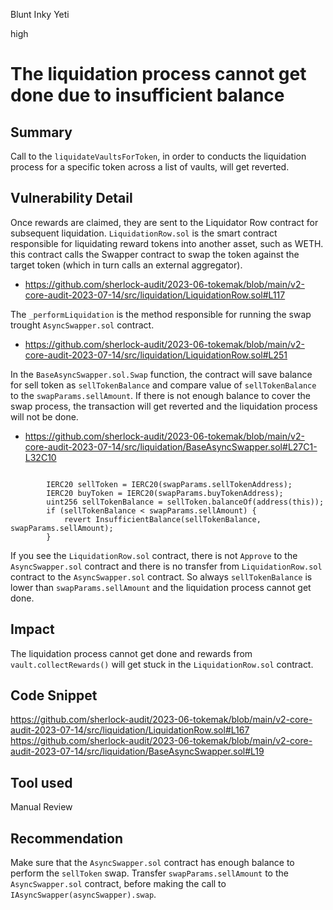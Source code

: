 Blunt Inky Yeti

high

# The liquidation process cannot get done due to insufficient balance
## Summary
Call to the `liquidateVaultsForToken`, in order to conducts the liquidation process for a specific token across a list of vaults, will get reverted.

## Vulnerability Detail
Once rewards are claimed, they are sent to the Liquidator Row contract for subsequent liquidation. `LiquidationRow.sol` is the smart contract responsible for liquidating reward tokens into another asset, such as WETH.  this contract calls the Swapper contract to swap the token against the target token (which in turn calls an external aggregator).
- https://github.com/sherlock-audit/2023-06-tokemak/blob/main/v2-core-audit-2023-07-14/src/liquidation/LiquidationRow.sol#L117

The `_performLiquidation` is the method responsible for running the swap trought `AsyncSwapper.sol` contract.
- https://github.com/sherlock-audit/2023-06-tokemak/blob/main/v2-core-audit-2023-07-14/src/liquidation/LiquidationRow.sol#L251

In the `BaseAsyncSwapper.sol.Swap` function, the contract will save balance for sell token as `sellTokenBalance` and compare value of `sellTokenBalance` to the `swapParams.sellAmount`. If there is not enough balance to cover the swap process, the transaction will get reverted and the liquidation process will not be done.
- https://github.com/sherlock-audit/2023-06-tokemak/blob/main/v2-core-audit-2023-07-14/src/liquidation/BaseAsyncSwapper.sol#L27C1-L32C10

```solidity

        IERC20 sellToken = IERC20(swapParams.sellTokenAddress);
        IERC20 buyToken = IERC20(swapParams.buyTokenAddress);
        uint256 sellTokenBalance = sellToken.balanceOf(address(this));
        if (sellTokenBalance < swapParams.sellAmount) {
            revert InsufficientBalance(sellTokenBalance, swapParams.sellAmount);
        }
```

If you see the `LiquidationRow.sol` contract, there is not `Approve` to the `AsyncSwapper.sol` contract and there is no transfer from `LiquidationRow.sol` contract to the `AsyncSwapper.sol` contract. So always `sellTokenBalance` is lower than `swapParams.sellAmount` and the liquidation process cannot get done.

## Impact
The liquidation process cannot get done and rewards from `vault.collectRewards()` will get stuck in the `LiquidationRow.sol` contract.

## Code Snippet
https://github.com/sherlock-audit/2023-06-tokemak/blob/main/v2-core-audit-2023-07-14/src/liquidation/LiquidationRow.sol#L167
https://github.com/sherlock-audit/2023-06-tokemak/blob/main/v2-core-audit-2023-07-14/src/liquidation/BaseAsyncSwapper.sol#L19

## Tool used
Manual Review

## Recommendation
Make sure that the `AsyncSwapper.sol` contract has enough balance to perform the `sellToken` swap. Transfer `swapParams.sellAmount` to the `AsyncSwapper.sol` contract, before making the call to `IAsyncSwapper(asyncSwapper).swap`.